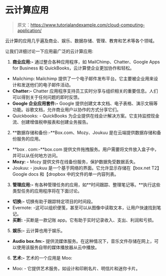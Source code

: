 # 云计算应用

> 原文：<https://www.tutorialandexample.com/cloud-computing-application/>

云计算的应用几乎遍及商业、娱乐、数据存储、管理、教育和艺术等各个领域。

让我们详细讨论一下应用最广泛的云计算应用:

1.  **商业应用:-** 通过整合各种应用程序，如 MailChimp、Chatter、Google Apps for Business 和 QuickBooks，云计算使企业更加协作和轻松。

*   Mailchimp: Mailchimp 提供了一个电子邮件发布平台。它主要被企业用来设计和发送他们的电子邮件活动。
*   **Chatter:-** Chatter 应用程序支持员工实时分享与组织相关的重要信息。人们可以得到关于任何问题的即时反馈。
*   **Google 企业应用套件:-** Google 提供创建文本文档、电子表格、演示文稿等功能。谷歌文档，允许商业用户以协作的方式分享它们。
*   Quickbooks: - QuickBooks 为企业提供在线会计解决方案。它支持监控现金流、创建增值税申报表和创建业务报告。

2) **数据存储和备份:-**Box.com、Mozy、Joukuu 是在云端提供数据存储和备份服务的应用。

*   **box . com:-**box.com 提供文件拖拽服务。用户需要将文件放入盒子中，并可以从任何地方访问。
*   **Mozy: -** Mozy 提供文件在线备份服务，保护数据免受数据丢失。
*   Joukuu: - joukuu 是一个基于网络的界面。它允许显示存储在【box.net T2】Google docs 和【dropbox 中的文件的单一内容列表。

3) **管理应用:-** 有各种管理任务的应用，如**时间跟踪、整理笔记等。**执行这些类型任务的应用程序将在下面讨论。

*   **切换:-** 切换有助于跟踪特定项目的时间段。
*   Evernote: -这可以组织便笺，甚至可以从图像中读取文本，让用户快速找到笔记。
*   **买断:** -买断是一款记账 app。它有助于实时记录收入、支出、利润和亏损。

5) **娱乐:-** 云计算也用于娱乐。

*   **Audio box.fm:-** 提供流媒体服务。在这种情况下，音乐文件存储在网上，可以使用该服务自带的媒体播放器从云中播放。

6) **艺术:-** 艺术的一个应用是 Moo:

*   Moo: - 它提供艺术服务，如设计和印刷名片、明信片和迷你卡片。